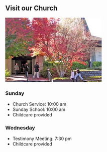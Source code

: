 ## Visit our Church

<img alt="Church entrance" src="/media/church-entrance.jpg">

### Sunday
* Church Service: <time datetime="10:00">10:00 am</time>
* Sunday School: <time datetime="10:00">10:00 am</time>
* Childcare provided

### Wednesday
* Testimony Meeting: <time datetime="19:30">7:30 pm</time>
* Childcare provided
